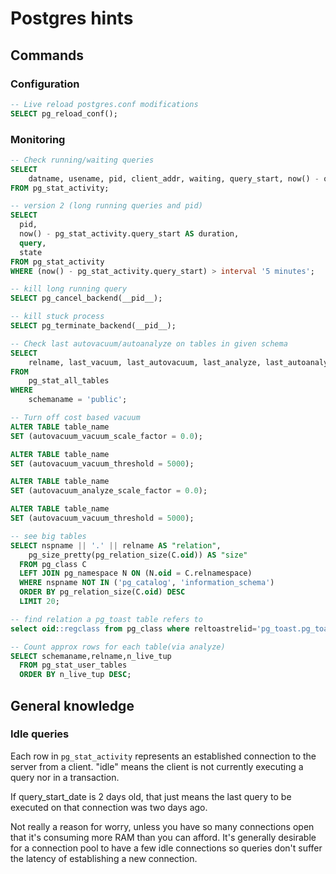 # Postgres hints

## Commands


### Configuration
``` sql
-- Live reload postgres.conf modifications
SELECT pg_reload_conf();
```

### Monitoring

``` sql
-- Check running/waiting queries
SELECT
    datname, usename, pid, client_addr, waiting, query_start, now() - query_start as duration, query, state
FROM pg_stat_activity;

-- version 2 (long running queries and pid)
SELECT
  pid,
  now() - pg_stat_activity.query_start AS duration,
  query,
  state
FROM pg_stat_activity
WHERE (now() - pg_stat_activity.query_start) > interval '5 minutes';

-- kill long running query
SELECT pg_cancel_backend(__pid__);

-- kill stuck process
SELECT pg_terminate_backend(__pid__);

-- Check last autovacuum/autoanalyze on tables in given schema
SELECT
    relname, last_vacuum, last_autovacuum, last_analyze, last_autoanalyze
FROM
    pg_stat_all_tables
WHERE
    schemaname = 'public';

-- Turn off cost based vacuum
ALTER TABLE table_name  
SET (autovacuum_vacuum_scale_factor = 0.0);

ALTER TABLE table_name  
SET (autovacuum_vacuum_threshold = 5000);

ALTER TABLE table_name  
SET (autovacuum_analyze_scale_factor = 0.0);

ALTER TABLE table_name  
SET (autovacuum_vacuum_threshold = 5000);

-- see big tables
SELECT nspname || '.' || relname AS "relation",
    pg_size_pretty(pg_relation_size(C.oid)) AS "size"
  FROM pg_class C
  LEFT JOIN pg_namespace N ON (N.oid = C.relnamespace)
  WHERE nspname NOT IN ('pg_catalog', 'information_schema')
  ORDER BY pg_relation_size(C.oid) DESC
  LIMIT 20;

-- find relation a pg_toast table refers to
select oid::regclass from pg_class where reltoastrelid='pg_toast.pg_toast_2618'::regclass;

-- Count approx rows for each table(via analyze)
SELECT schemaname,relname,n_live_tup 
  FROM pg_stat_user_tables 
  ORDER BY n_live_tup DESC;
```

## General knowledge

### Idle queries
Each row in `pg_stat_activity` represents an established connection to the server from a client. "idle" means the client is not currently executing a query nor in a transaction.

If query_start_date is 2 days old, that just means the last query to be executed on that connection was two days ago.

Not really a reason for worry, unless you have so many connections open that it's consuming more RAM than you can afford. It's generally desirable for a connection pool to have a few idle connections so queries don't suffer the latency of establishing a new connection.
